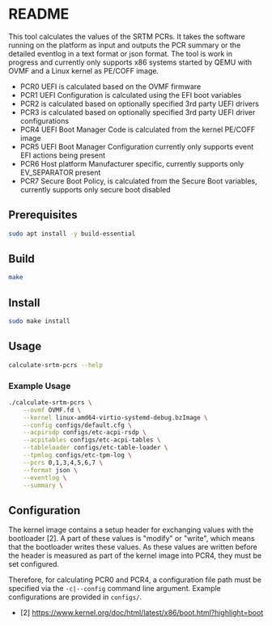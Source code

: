 # README

This tool calculates the values of the SRTM PCRs. It takes the software running on the platform as
input and outputs the PCR summary or the detailed eventlog in a text format or json format.
The tool is work in progress and currently only supports x86 systems started by QEMU with OVMF and a
Linux kernel as PE/COFF image.

- PCR0 UEFI is calculated based on the OVMF firmware
- PCR1 UEFI Configuration is calculated using the EFI boot variables
- PCR2 is calculated based on optionally specified 3rd party UEFI drivers
- PCR3 is calculated based on optionally specified 3rd party UEFI driver configurations
- PCR4 UEFI Boot Manager Code is calculated from the kernel PE/COFF image
- PCR5 UEFI Boot Manager Configuration currently only supports event EFI actions being present
- PCR6 Host platform Manufacturer specific, currently supports only EV_SEPARATOR present
- PCR7 Secure Boot Policy, is calculated from the Secure Boot variables, currently supports only secure boot disabled

## Prerequisites

```sh
sudo apt install -y build-essential
```

## Build

```sh
make
```

## Install

```sh
sudo make install
```

## Usage

```sh
calculate-srtm-pcrs --help
```

### Example Usage

```sh
./calculate-srtm-pcrs \
	--ovmf OVMF.fd \
	--kernel linux-amd64-virtio-systemd-debug.bzImage \
	--config configs/default.cfg \
	--acpirsdp configs/etc-acpi-rsdp \
    --acpitables configs/etc-acpi-tables \
    --tableloader configs/etc-table-loader \
	--tpmlog configs/etc-tpm-log \
	--pcrs 0,1,3,4,5,6,7 \
	--format json \
	--eventlog \
	--summary \
```

## Configuration

The kernel image contains a setup header for exchanging values with the bootloader [2]. A part of
these values is "modify" or "write", which means that the bootloader writes these values. As these
values are written before the header is measured as part of the kernel image into PCR4, they must
be set configured.

Therefore, for calculating PCR0 and PCR4, a configuration file path must be specified via the
`-c|--config` command line argument. Example configurations are provided in `configs/`.

- [2] https://www.kernel.org/doc/html/latest/x86/boot.html?highlight=boot

